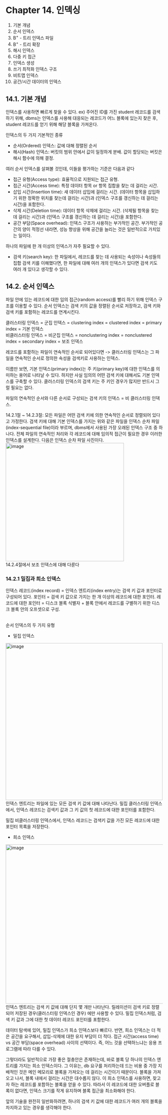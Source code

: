 # Chapter 14. 인덱싱

1. 기본 개념
2. 순서 인덱스
3. B<sup>+</sup> - 트리 인덱스 파일
4. B<sup>+</sup> - 트리 확장
5. 해시 인덱스
6. 다중 키 접근
7. 인덱스 생성
8. 쓰기 최적화 인덱스 구조
9. 비트맵 인덱스
10. 공간/시간 데이터의 인덱스

## 14.1. 기본 개념

인덱스를 사용하면 빠르게 찾을 수 있다.
ex) 주어진 ID를 가진 student 레코드를 검색하기 위해, dbms는 인덱스를 사용해 대응되는 레코드가 어느 블록에 있는지 찾은 후, student 레코드를 얻기 위해 해당 블록을 가져온다.

인덱스의 두 가지 기본적인 종류

- 순서(Ordered) 인덱스: 값에 대해 정렬된 순서
- 해시(Hash) 인덱스: 버킷의 범위 안에서 값이 일정하게 분배. 값이 할당되는 버킷은 해시 함수에 의해 결정.

여러 순서 인덱스를 살펴볼 것인데, 이들을 평가하는 기준은 다음과 같다

- 접근 유형(Access type): 효율적으로 지원되는 접근 유형.
- 접근 시간(Access time): 특정 데이터 항목 or 항목 집합을 찾는 데 걸리는 시간.
- 삽입 시간(Insertion time): 새 데이터 삽입에 걸리는 시간. (데이터 항목을 삽입하기 위한 정확한 위치를 찾는데 걸리는 시간)과 (인덱스 구조를 갱신하는 데 걸리는 시간)을 포함한다.
- 삭제 시간(Deletion time): 데이터 항목 삭제에 걸리는 시간. (삭제될 항목을 찾는 데 걸리는 시간)과 (인덱스 구조를 갱신하는 데 걸리는 시간)을 포함한다.
- 공간 부담(Space overhead): 인덱스 구조가 사용하는 부가적인 공간. 부가적인 공간의 양이 적정선 내라면, 성능 향상을 위해 공간을 늘리는 것은 일반적으로 가치있는 일이다.


하나의 파일에 한 개 이상의 인덱스가 자주 필요할 수 있다.
- 검색 키(search key): 한 파일에서, 레코드를 찾는 데 사용되는 속성이나 속성들의 집합
검색 키를 이해했다면, 한 파일에 대해 여러 개의 인덱스가 있다면 검색 키도 여러 개 있다고 생각할 수 있다.

## 14.2. 순서 인덱스
파일 안에 있는 레코드에 대한 임의 접근(random access)를 빨리 하기 위해 인덱스 구조를 이용할 수 있다.
순서 인덱스는 검색 키의 값을 정렬된 순서로 저장하고, 검색 키와 검색 키를 포함하는 레코드를 연계시킨다.

클러스터링 인덱스 = 군집 인덱스 = clustering index = clustered index = primary index = 기본 인덱스    
비클러스터링 인덱스 = 비군집 인덱스 = nonclustering index = nonclustered index = secondary index = 보조 인덱스   

레코드를 포함하는 파일이 연속적인 순서로 되어있다면 -> 클러스터링 인덱스는 그 파일을 연속적인 순서로 정의한 속성을 검색키로 사용하는 인덱스.

이름만 보면, 기본 인덱스(primary index)는 주 키(primary key)에 대한 인덱스를 의미하는 용어로 나타날 수 있다.
하지만 사실 임의의 어떤 검색 키에 대해서도 기본 인덱스를 구축할 수 있다.
클러스터링 인덱스의 검색 키는 주 키인 경우가 많지만 반드시 그럴 필요는 없다.

파일의 연속적인 순서와 다른 순서로 구성되는 검색 키의 인덱스 = 비 클러스터링 인덱스.   

14.2.1절 ~ 14.2.3절: 모든 파일은 어떤 검색 키에 의한 연속적인 순서로 정렬되어 있다고 가정한다.
검색 키에 대해 기본 인덱스를 가지는 위와 같은 파일을 인덱스 순차 파일(index-sequential file)이라 부르며, dbms에서 사용된 가장 오래된 인덱스 구조 중 하나다.
전체 파일의 연속적인 처리와 각 레코드에 대해 임의적 접근이 필요한 경우 이러한 인덱스를 설계한다.
다음은 인덱스 순차 파일 사진이다.
<img width="379" alt="image" src="https://user-images.githubusercontent.com/102134003/181868706-0b11b48d-567e-4923-b5ee-dd2285315176.png">
<br>
14.2.4절에서 보조 인덱스에 대해 다룬다


### 14.2.1 밀집과 희소 인덱스
인덱스 레코드(index record) = 인덱스 엔트리(index entry)는 검색 키 값과 포인터로 구성되어 있다.
포인터 = 검색 키 값으로 가지는 한 개 이상의 레코드에 대한 포인터.
레코드에 대한 포인터 = 디스크 블록 식별자 + 블록 안에서 레코드를 구별하기 위한 디스크 블록 안의 오프셋으로 구성.

<br>
순서 인덱스의 두 가지 유형


- 밀집 인덱스

<img width="503" alt="image" src="https://user-images.githubusercontent.com/102134003/181876276-a9de1346-2bb1-4c9a-b45d-69a8036587c8.png">
인덱스 엔트리는 파일에 있는 모든 검색 키 값에 대해 나타난다.
밀집 클러스터링 인덱스에서, 인덱스 레코드는 검색키 값과 그 키 값의 첫 레코드에 대한 포인터를 포함한다.

밀집 비클러스터링 인덱스에서, 인덱스 레코드는 검색키 값을 가진 모든 레코드에 대한 포인터 목록을 저장한다.

- 희소 인덱스

<img width="510" alt="image" src="https://user-images.githubusercontent.com/102134003/181876283-a64d5f15-671c-4526-b4bb-e843f77db3e1.png">
인덱스 엔트리는 검색 키 값에 대해 단지 몇 개만 나타난다.
릴레이션이 검색 키로 정렬되어 저장된 경우(클러스터링 인덱스인 경우) 에만 사용할 수 있다.
밀집 인덱스처럼, 검색 키 값과 그에 대한 첫 데이터 레코드 포인터를 포함한다.



데이터 탐색에 있어, 밀집 인덱스가 희소 인덱스보다 빠르다.
반면, 희소 인덱스는 더 적은 공간을 요구해서, 삽입-삭제에 대한 유지 부담이 더 적다.
접근 시간(access time) vs 공간 부담(space overhead) 사이의 선택이다.
즉, 어느 것을 선택하느냐는 응용 프로그램에 따라 다를 수 있다.



그렇더라도 일반적으로 가장 좋은 절충안은 존재하는데, 바로 블록 당 하나의 인덱스 엔트리를 가지는 희소 인덱스이다.
그 이유는, db 요구를 처리하는데 드는 비용 중 가장 지배적인 것은 메인 메모리로 블록을 가져오는 데 걸리는 시간이기 때문이다.
블록을 가져오고 나서, 블록 내에서 걸리는 시간은 대수롭지 않다.
이 희소 인덱스를 사용하면, 찾고자 하는 레코드를 포함하는 블록을 얻을 수 있다.
따라서 이 레코드에 대한 오버플로 블록이 없다면, 인덱스 크기를 작게 유지하며 블록 접근을 최소화해야 한다.



앞의 기술을 완전히 일반화하려면, 하나의 검색 키 값에 대한 레코드가 여러 개의 블록을 차지하고 있는 경우를 생각해야 한다.
